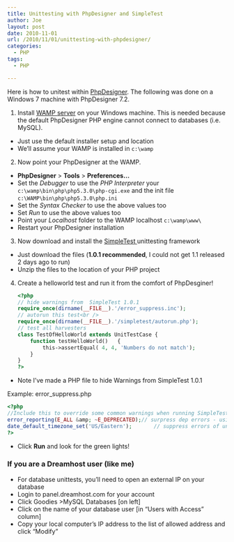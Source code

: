 ```yaml
---
title: Unittesting with PhpDesigner and SimpleTest
author: Joe
layout: post
date: 2010-11-01
url: /2010/11/01/unittesting-with-phpdesigner/
categories:
  - PHP
tags:
  - PHP

---
```

Here is how to unitest within [PhpDesigner][1]. The following was done on a Windows 7 machine with PhpDesigner 7.2.

1. Install <a title="Download WAMP" href="http://www.wampserver.com/en/download.php" target="_blank">WAMP server</a> on your Windows machine. This is needed because the default PhpDesigner PHP engine cannot connect to databases (i.e. MySQL).

  * Just use the default installer setup and location
  * We&#8217;ll assume your WAMP is installed in `c:\wamp`

2. Now point your PhpDesigner at the WAMP.

  * **PhpDesigner** > **Tools** > **Preferences&#8230;**
  * Set the _Debugger_ to use the _PHP Interpreter_ your `c:\wamp\bin\php\php5.3.0\php-cgi.exe` and the init file `c:\WAMP\bin\php\php5.3.0\php.ini`
  * Set the _Syntax Checker_ to use the above values too
  * Set _Run_ to use the above values too
  * Point your _Localhost_ folder to the WAMP localhost `c:\wamp\www\`
  * Restart your PhpDesigner installation

3. Now download and install the <a title="Download SimpleTest" href="http://www.simpletest.org/en/download.html" target="_blank">SimpleTest </a>unittesting framework

  * Just download the files (**1.0.1 recommended**, I could not get 1.1 released 2 days ago to run)
  * Unzip the files to the location of your PHP project

4. Create a helloworld test and run it from the comfort of PhpDesginer!

    ```php
    <?php
    // hide warnings from  SimpleTest 1.0.1
    require_once(dirname(__FILE__).'/error_suppress.inc');
    // autorun this test<br />
    require_once(dirname(__FILE__).'/simpletest/autorun.php');
    // test all harvesters
    class TestOfHelloWorld extends UnitTestCase {
        function testHelloWorld()   {
            this->assertEqual( 4, 4, 'Numbers do not match');
        }
    }
    ?>
    ```

  * Note I&#8217;ve made a PHP file to hide Warnings from SimpleTest 1.0.1

  Example: error_suppress.php

```php
<?php
//Include this to override some common warnings when running SimpleTest in PhpDesigner
error_reporting(E_ALL &amp; ~E_DEPRECATED);// surpress dep errors - using old testing scripts
date_default_timezone_set('US/Eastern');       // suppress errors of unset timezone
?>
```

  * Click **Run** and look for the green lights! 

### If you are a Dreamhost user (like me)

  * For database unittests, you&#8217;ll need to open an external IP on your database
  * Login to panel.dreamhost.com for your account
  * Click Goodies >MySQL Databases [on left]
  * Click on the name of your database user [in &#8220;Users with Access&#8221; column]
  * Copy your local computer&#8217;s IP address to the list of allowed address and click &#8220;Modify&#8221;

 [1]: http://www.mpsoftware.dk/phpdesigner.php
